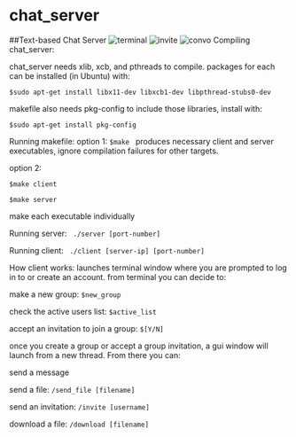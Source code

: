 # chat_server
##Text-based Chat Server
![terminal](http://u.cubeupload.com/viewer189/terminal.png "terminal")
![invite](http://u.cubeupload.com/viewer189/invitebryan.png "sending invitation")
![convo](http://u.cubeupload.com/viewer189/chatbox.png "chat")
Compiling chat_server:

chat_server needs xlib, xcb, and pthreads to compile. 
packages for each can be installed (in Ubuntu) with: 

`$sudo apt-get install libx11-dev libxcb1-dev libpthread-stubs0-dev`

makefile also needs pkg-config to include those libraries, install with:

`$sudo apt-get install pkg-config`

Running makefile: 
option 1: `$make `
produces necessary client and server executables, ignore compilation failures 
for other targets. 

option 2:

`$make client`

`$make server`

make each executable individually

Running server:
` ./server [port-number]`

Running client:
` ./client [server-ip] [port-number]`

How client works:
launches terminal window where you are prompted to 
log in to or create an account. from terminal you can decide to:

make a new group: 			`$new_group `

check the active users list: 		`$active_list`

accept an invitation to join a group: 	`$[Y/N]`

once you create a group or accept a group invitation, a gui window will launch
from a new thread. From there you can:

send a message

send a file:       ` /send_file [filename] `

send an invitation:	`/invite [username] `

download a file:	  `/download [filename] `

